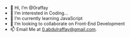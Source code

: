 - 👋 Hi, I’m @0raffay
- 👀 I’m interested in Coding...
- 🌱 I’m currently learning JavaScript
- 💞️ I’m looking to collaborate on Front-End Development
- 📫 Email Me at 0.abdulraffay@gmail.com.


